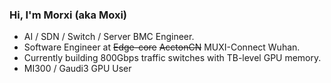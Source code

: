### Hi, I'm Morxi (aka Moxi)

-   AI / SDN / Switch / Server BMC Engineer.
-   Software Engineer at ~~Edge-core~~ ~~AcctonCN~~ MUXI-Connect Wuhan.
-   Currently building 800Gbps traffic switches with TB-level GPU memory.
-   MI300 / Gaudi3 GPU User
